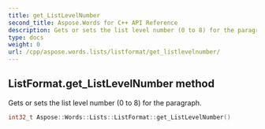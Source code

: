 ```yaml
---
title: get_ListLevelNumber
second_title: Aspose.Words for C++ API Reference
description: Gets or sets the list level number (0 to 8) for the paragraph. 
type: docs
weight: 0
url: /cpp/aspose.words.lists/listformat/get_listlevelnumber/
---
```

## ListFormat.get_ListLevelNumber method


Gets or sets the list level number (0 to 8) for the paragraph.

```cpp
int32_t Aspose::Words::Lists::ListFormat::get_ListLevelNumber()
```

